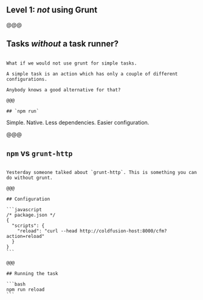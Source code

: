 ## Level 1: *not* using Grunt

@@@

## Tasks *without* a task runner?

~~~~

What if we would not use grunt for simple tasks.

A simple task is an action which has only a couple of different configurations.

Anybody knows a good alternative for that?

@@@

## `npm run`

~~~~

Simple. Native. Less dependencies. Easier configuration.

@@@

## `npm` vs `grunt-http`

~~~~

Yesterday someone talked about `grunt-http`. This is something you can do without grunt.

@@@

## Configuration

```javascript
/* package.json */
{
  "scripts": {
    "reload": "curl --head http://coldfusion-host:8000/cfm?action=reload"
  }
}
```

@@@

## Running the task

```bash
npm run reload
```
